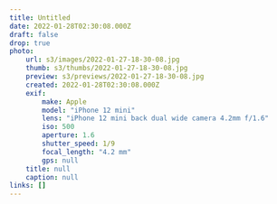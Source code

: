 ```yaml
---
title: Untitled
date: 2022-01-28T02:30:08.000Z
draft: false
drop: true
photo:
    url: s3/images/2022-01-27-18-30-08.jpg
    thumb: s3/thumbs/2022-01-27-18-30-08.jpg
    preview: s3/previews/2022-01-27-18-30-08.jpg
    created: 2022-01-28T02:30:08.000Z
    exif:
        make: Apple
        model: "iPhone 12 mini"
        lens: "iPhone 12 mini back dual wide camera 4.2mm f/1.6"
        iso: 500
        aperture: 1.6
        shutter_speed: 1/9
        focal_length: "4.2 mm"
        gps: null
    title: null
    caption: null
links: []
---
```

